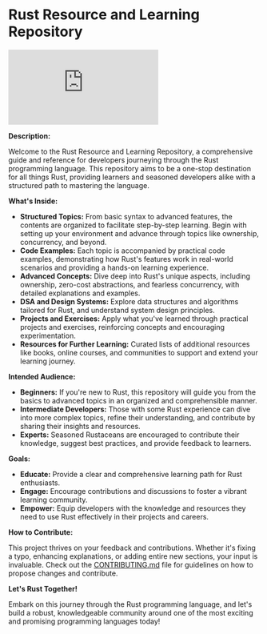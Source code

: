 # Rust Resource and Learning Repository

![Rust Github Page](https://nebula-pillars-of-creation.github.io/Rust/overview.html)

**Description:**

Welcome to the Rust Resource and Learning Repository, a comprehensive guide and reference for developers journeying
through the Rust programming language. This repository aims to be a one-stop destination for all things Rust, providing
learners and seasoned developers alike with a structured path to mastering the language.

**What's Inside:**

- **Structured Topics:** From basic syntax to advanced features, the contents are organized to facilitate step-by-step
  learning. Begin with setting up your environment and advance through topics like ownership, concurrency, and beyond.
- **Code Examples:** Each topic is accompanied by practical code examples, demonstrating how Rust's features work in
  real-world scenarios and providing a hands-on learning experience.
- **Advanced Concepts:** Dive deep into Rust's unique aspects, including ownership, zero-cost abstractions, and fearless
  concurrency, with detailed explanations and examples.
- **DSA and Design Systems:** Explore data structures and algorithms tailored for Rust, and understand system design
  principles.
- **Projects and Exercises:** Apply what you've learned through practical projects and exercises, reinforcing concepts
  and encouraging experimentation.
- **Resources for Further Learning:** Curated lists of additional resources like books, online courses, and communities
  to support and extend your learning journey.

**Intended Audience:**

- **Beginners:** If you're new to Rust, this repository will guide you from the basics to advanced topics in an
  organized and comprehensible manner.
- **Intermediate Developers:** Those with some Rust experience can dive into more complex topics, refine their
  understanding, and contribute by sharing their insights and resources.
- **Experts:** Seasoned Rustaceans are encouraged to contribute their knowledge, suggest best practices, and provide
  feedback to learners.

**Goals:**

- **Educate:** Provide a clear and comprehensive learning path for Rust enthusiasts.
- **Engage:** Encourage contributions and discussions to foster a vibrant learning community.
- **Empower:** Equip developers with the knowledge and resources they need to use Rust effectively in their projects and
  careers.

**How to Contribute:**

This project thrives on your feedback and contributions. Whether it's fixing a typo, enhancing explanations, or adding
entire new sections, your input is invaluable. Check out the [CONTRIBUTING.md](CONTRIBUTING.md) file for guidelines on
how to propose changes and contribute.

**Let's Rust Together!**

Embark on this journey through the Rust programming language, and let's build a robust, knowledgeable community around
one of the most exciting and promising programming languages today!
